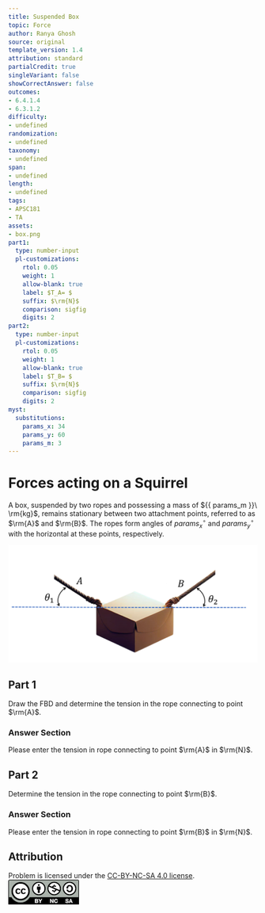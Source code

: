 ```yaml
---
title: Suspended Box
topic: Force
author: Ranya Ghosh
source: original
template_version: 1.4
attribution: standard
partialCredit: true
singleVariant: false
showCorrectAnswer: false
outcomes:
- 6.4.1.4
- 6.3.1.2
difficulty:
- undefined
randomization:
- undefined
taxonomy:
- undefined
span:
- undefined
length:
- undefined
tags:
- APSC181
- TA
assets:
- box.png
part1:
  type: number-input
  pl-customizations:
    rtol: 0.05
    weight: 1
    allow-blank: true
    label: $T_A= $
    suffix: $\rm{N}$
    comparison: sigfig
    digits: 2
part2:
  type: number-input
  pl-customizations:
    rtol: 0.05
    weight: 1
    allow-blank: true
    label: $T_B= $
    suffix: $\rm{N}$
    comparison: sigfig
    digits: 2
myst:
  substitutions:
    params_x: 34
    params_y: 60
    params_m: 3
---
```

# Forces acting on a Squirrel
A box, suspended by two ropes and possessing a mass of ${{ params_m }}\ \rm{kg}$, remains stationary between two attachment points, referred to as $\rm{A}$ and $\rm{B}$. The ropes form angles of ${{ params_x}}^{\circ}$ and ${{ params_y }}^{\circ}$ with the horizontal at these points, respectively.<br>

<img src="box.png" width=800>

## Part 1

Draw the FBD and determine the tension in the rope connecting to point $\rm{A}$.

### Answer Section

Please enter the tension in rope connecting to point $\rm{A}$ in $\rm{N}$.

## Part 2

Determine the tension in the rope connecting to point $\rm{B}$.

### Answer Section

Please enter the tension in rope connecting to point $\rm{B}$ in $\rm{N}$.

## Attribution

Problem is licensed under the [CC-BY-NC-SA 4.0 license](https://creativecommons.org/licenses/by-nc-sa/4.0/).<br> ![The Creative Commons 4.0 license requiring attribution-BY, non-commercial-NC, and share-alike-SA license.](https://raw.githubusercontent.com/firasm/bits/master/by-nc-sa.png)